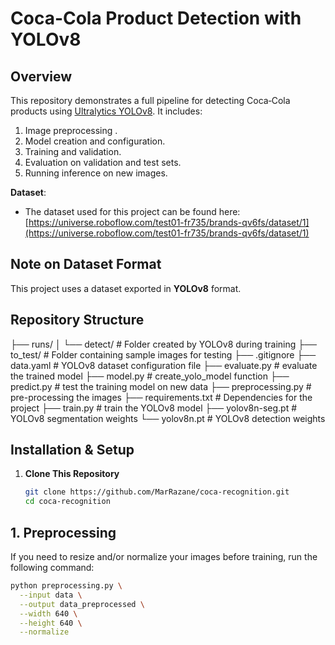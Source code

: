 # Coca-Cola Product Detection with YOLOv8

## Overview
This repository demonstrates a full pipeline for detecting Coca‑Cola products  using [Ultralytics YOLOv8](https://github.com/ultralytics/ultralytics). 
It includes:
1. Image preprocessing .
2. Model creation and configuration.
3. Training and validation.
4. Evaluation on validation and test sets.
5. Running inference on new images.

**Dataset**:  
- The dataset used for this project can be found here:  
  [https://universe.roboflow.com/test01-fr735/brands-qv6fs/dataset/1](https://universe.roboflow.com/test01-fr735/brands-qv6fs/dataset/1)
## Note on Dataset Format
This project uses a dataset exported in **YOLOv8** format.


## Repository Structure
├── runs/
│   └── detect/                # Folder created by YOLOv8 during training 
├── to_test/                   # Folder containing sample images for testing
├── .gitignore
├── data.yaml                  # YOLOv8 dataset configuration file
├── evaluate.py                # evaluate the trained model
├── model.py                   # create_yolo_model function
├── predict.py                 # test the training model on new data
├── preprocessing.py           # pre-processing the images
├── requirements.txt           # Dependencies for the project
├── train.py                   # train the YOLOv8 model
├── yolov8n-seg.pt             # YOLOv8 segmentation weights
└── yolov8n.pt                 # YOLOv8 detection weights


## Installation & Setup

1. **Clone This Repository**  
   ```bash
   git clone https://github.com/MarRazane/coca-recognition.git
   cd coca-recognition


## 1. Preprocessing 
If you need to resize and/or normalize your images before training, run the following command:
```bash
python preprocessing.py \
  --input data \
  --output data_preprocessed \
  --width 640 \
  --height 640 \
  --normalize
